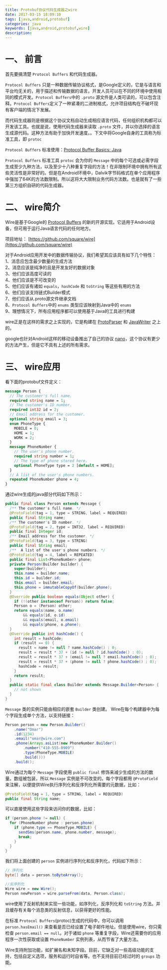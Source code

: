```yaml
---
title: Protobuf协议代码生成器之wire
date: 2017-03-15 18:09:10
tags: [java,android,protobuf]
categories: java
keywords: [java,android,protobuf,wire]
description:
---
```


# 一、 前言
首先要搞清楚 `Protocol Buffers` 和代码生成器。

`Protocol Buffers` 只是一种数据传输协议格式，是Google定义的，它是与语言和平台均无关的，用于描述和传输数据的语言。开发人员可以在不同的环境中使用相同的模式开发。`Protocol Buffers`中的 `.proto` 源文件是人类可读的，可以包含注释。`Protocol Buffers`定义了一种紧凑的二进制格式，允许项目结构在不破坏现有客户端的情况下发展。

而代码生成器则是根据这个协议文档自动生成相应语言代码，任何组织机构都可以开发该工具。也就是说，使用代码生成器来读取 `.proto` 文件，并以你选择的语言生成源代码。这种方法有助于加快开发速度。。下文中将Google自身的工具称为标准工具，即 `protoc`

<!-- more -->

`Protocol Buffers` 标准使用：[Protocol Buffer Basics: Java](https://developers.google.com/protocol-buffers/docs/javatutorial#compiling-your-protocol-buffers)

`Protocol Buffers` 标准工具 `protoc` 会为你的 `Message` 中的每个可选或必需字段生成至少九种方法，以及至少十八种重复字段的方法！在非限制环境中拥有所有这些灵活性是非常好的。但是在Android环境中，Dalvik字节码格式在单个应用程序中强加了64K的方法数限制。所以这将大大限制业务代码方法数。也是就有了一些第三方组织自研的代码生成器。

# 二、 wire简介
Wire是基于Google的 [Protocol Buffers](https://github.com/google/protobuf) 的新的开源实现。它适用于Android设备，但可用于运行Java语言代码的任何地方。

项目地址： [https://github.com/square/wire](https://github.com/square/wire)

对于Android应用开发中的数据传输协议，我们希望其应该具有如下几个特性：  
1、消息应包含最少数量的生成方法  
2、消息应该是纯净的且是开发友好的数据对象  
3、他们应该高度可读的  
4、他们应该是不可改变的  
5、他们应该有诸如 `equals`，`hashCode` 和 `toString` 等这些有用的方法  
6、他们应该支持链式Builder模式  
7、他们应该从.proto源文件继承文档  
8、`Protocol Buffers`中的 `enums` 类型应该映射到Java中的 `enums`  
9、理想情况下，所有应用程序都可以使用基于Java的工具进行构建

wire正是在这样的需求之上实现的，它是构建在 [ProtoParser](https://github.com/square/protoparser/) 和 [JavaWriter](https://github.com/square/javapoet) 之上的。

google也针对Android这样的移动设备推出了自己的协议 [nano](https://github.com/android/platform_external_protobuf/tree/master/java/src/main/java/com/google/protobuf/nano)，这个协议有更少的方法产生，但是它不具有上述的所有需求。

# 三、 wire应用
看下面的protobuf文件定义：
```protobuf
message Person {
  // The customer's full name.
  required string name = 1;
  // The customer's ID number.
  required int32 id = 2;
  // Email address for the customer.
  optional string email = 3;
  enum PhoneType {
    MOBILE = 0;
    HOME = 1;
    WORK = 2;
  }
  message PhoneNumber {
    // The user's phone number.
    required string number = 1;
    // The type of phone stored here.
    optional PhoneType type = 2 [default = HOME];
  }
  // A list of the user's phone numbers.
  repeated PhoneNumber phone = 4;
}
```

通过wire生成的java部分代码如下所示：
```java
public final class Person extends Message {
  /** The customer's full name. */
  @ProtoField(tag = 1, type = STRING, label = REQUIRED)
  public final String name;
  /** The customer's ID number. */
  @ProtoField(tag = 2, type = INT32, label = REQUIRED)
  public final Integer id;
  /** Email address for the customer. */
  @ProtoField(tag = 3, type = STRING)
  public final String email;
  /**  A list of the user's phone numbers. */
  @ProtoField(tag = 4, label = REPEATED)
  public final List<PhoneNumber> phone;
  private Person(Builder builder) {
    super(builder);
    this.name = builder.name;
    this.id = builder.id;
    this.email = builder.email;
    this.phone = immutableCopyOf(builder.phone);
  }
  @Override public boolean equals(Object other) {
    if (!(other instanceof Person)) return false;
    Person o = (Person) other;
    return equals(name, o.name)
        && equals(id, o.id)
        && equals(email, o.email)
        && equals(phone, o.phone);
  }
  @Override public int hashCode() {
    int result = hashCode;
    if (result == 0) {
      result = name != null ? name.hashCode() : 0;
      result = result * 37 + (id != null ? id.hashCode() : 0);
      result = result * 37 + (email != null ? email.hashCode() : 0);
      result = result * 37 + (phone != null ? phone.hashCode() : 0);
      hashCode = result;
    }
    return result;
  }
  public static final class Builder extends Message.Builder<Person> {
    // not shown
  }
}
```

`Message` 类的实例只能由相应的嵌套 `Builder` 类创建。 Wire在每个构建器中为每个字段生成单个方法，以支持链接：
```java
Person person = new Person.Builder()
    .name("Omar")
    .id(1234)
    .email("omar@wire.com")
    .phone(Arrays.asList(new PhoneNumber.Builder()
        .number("410-555-0909")
        .type(PhoneType.MOBILE)
        .build()))
    .build();
```

Wire通过为每个 `Message` 字段使用 `public final` 修饰来减少生成的方法的数量。数组被包装，所以 `Message` 实例是不可改变的。每个字段都用 `@ProtoField` 来注解，以便提供Wire执行序列化和反序列化所需要的元数据，比如：
```java
@ProtoField(tag = 1, type = STRING, label = REQUIRED)
public final String name;
```

可以直接使用这些字段来访问你的数据，比如：
```java
if (person.phone != null) {
  for (PhoneNumber phone : person.phone)
    if (phone.type == PhoneType.MOBILE) {
      sendSms(person.name, phone.number, message);
      break;
    }
  }
}
```

我们将上面创建的 `person` 实例进行序列化和反序列化，代码如下所示：
```java
// 序列化
byte[] data = person.toByteArray();

//反序列化
Wire wire = new Wire();
Person newPerson = wire.parseFrom(data, Person.class);
```

wire使用了反射机制来实现一些功能，如序列化，反序列化和 `toString` 方法。并且缓存有关每个消息类的反射信息，以获得更好的性能。

在标准 `Protocol Buffers`(protoc)生成的代码中，你可以调用 `person.hasEmail()` 来查看是否已经设置了电子邮件地址。但是使用wire，你只需检查 `person.email == null`。对于诸如 `phone` 等重复字段，Wire还需要你的应用程序一次性获取或设置 `PhoneNumber` 实例列表，从而节省了大量方法。

Wire支持附加功能，如扩展名和未知字段。目前，它缺乏对一些高级功能的支持，包括自定义选项，服务和运行时自省等。也不支持目前已经过时的 `groups` 功能。

